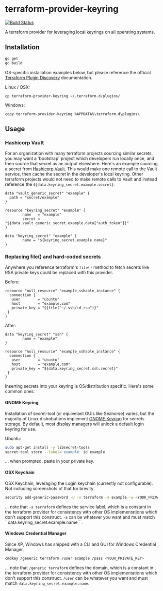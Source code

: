 # terraform-provider-keyring

[![Build Status](https://travis-ci.org/rremer/terraform-provider-keyring.svg?branch=master)](https://travis-ci.org/rremer/terraform-provider-keyring)

A terraform provider for leveraging local keyrings on all operating systems.

## Installation

```sh
go get
go build
```

OS-specific installation examples below, but please reference the official [Terraform Plugin Discovery] documentation.

Linux / OSX:

```
cp terraform-provider-keyring ~/.terraform.d/plugins/
```

Windows:

```
copy terraform-provider-keyring %APPDATA%\terraform.d\plugins\
```

## Usage

### Hashicorp Vault

For an organization with many terraform projects sourcing similar secrets, you may want a 'bootstrap' project which developers run locally once, and then source that secret as an output elsewhere. Here's an example sourcing a secret from [Hashicorp Vault]. This would make one remote call to the Vault service, then cache the secret in the developer's local keyring. Other terraform projects would not need to make remote calls to Vault and instead reference the ```${data.keyring_secret.example.secret}```.

```hcl
data "vault_generic_secret" "example" {
  path = "secret/example"
}

resource "keyring_secret" "example" {
        name   = "example"
        secret = "${data.vault_generic_secret.example.data["auth_token"]}"
}

data "keyring_secret" "example" {
        name = "${keyring_secret.example.name}"
}
```

### Replacing file() and hard-coded secrets

Anywhere you reference terraform's ```file()``` method to fetch secrets like RSA private keys could be replaced with this provider.

Before:
```hcl
resource "null_resource" "example_sshable_instance" {
  connection {
   user        = "ubuntu"
   host        = "example.com"
   private_key = "${file("~/.ssh/id_rsa")}"
 }
}
```

After:
```hcl
data "keyring_secret" "ssh" {
        name = "example"
}

resource "null_resource" "example_sshable_instance" {
  connection {
   user        = "ubuntu"
   host        = "example.com"
   private_key = "${data.keyring_secret.ssh.secret}"
 }
}
```

Inserting secrets into your keyring is OS/distribution specific. Here's some common ones:

#### GNOME Keyring

Installation of secret-tool (or equivelant GUIs like Seahorse) varies, but the majority of Linux distrobutions implement [GNOME Keyring] for secrets storage. By default, most display managers will unlock a default login keyring for use.

Ubuntu:
```sh
sudo apt-get install -y libsecret-tools
secret-tool store --label='example' id example
```
... when prompted, paste in your private key.

#### OSX Keychain

OSX Keychain, leveraging the Login keychain (currently not configurable). Not including screenshots of that for brevity.

```sh
security add-generic-password -U -s terraform -a example -w <YOUR_PRIVATE_KEY>
```
... note that ```-s terraform``` defines the service label, which is a constant in the terraform provider for consistency with other OS implementations which don't support this construct. ```-a``` can be whatever you want and must match ``data.keyring_secret.example.name```.

#### Windows Credential Manager

Since XP, Windows has shipped with a CLI and GUI for Windows Credential Manager.

```sh
cmdkey /generic terraform /user example /pass <YOUR_PRIVATE_KEY>
```
... note that ```/generic terraform``` defines the domain, which is a constant in the terraform provider for consistency with other OS implementations which don't support this construct. ```/user``` can be whatever you want and must match ```data.keyring_secret.example.name```.


[Terraform Plugin Discovery]:https://www.terraform.io/docs/extend/how-terraform-works.html#discovery
[Hashicorp Vault]:https://www.terraform.io/docs/providers/vault/index.html
[GNOME Keyring]:https://wiki.gnome.org/Projects/GnomeKeyring
